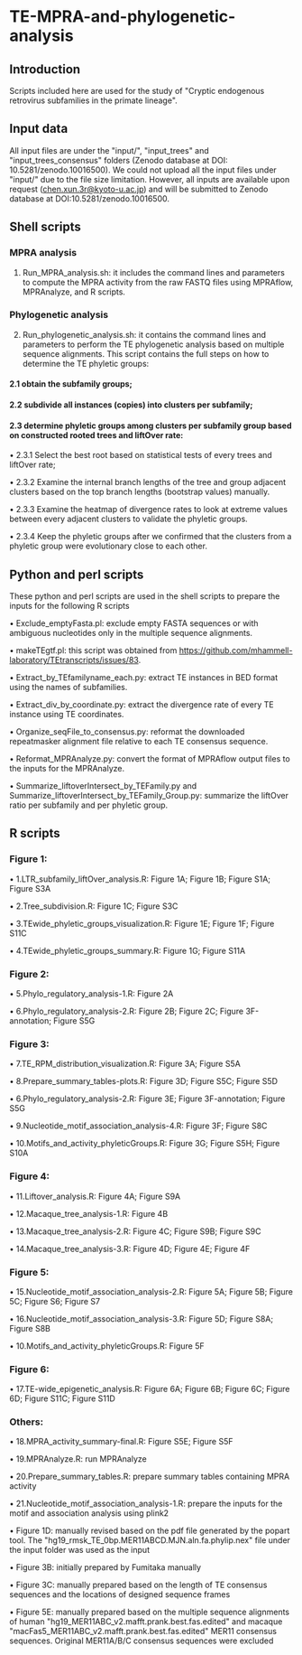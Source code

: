 # TE-MPRA-and-phylogenetic-analysis

## Introduction
Scripts included here are used for the study of "Cryptic endogenous retrovirus subfamilies in the primate lineage". 

## Input data
All input files are under the "input/", "input_trees" and "input_trees_consensus" folders (Zenodo database at DOI: 10.5281/zenodo.10016500). We could not upload all the input files under "input/" due to the file size limitation. However, all inputs are available upon request (chen.xun.3r@kyoto-u.ac.jp) and will be submitted to Zenodo database at DOI:10.5281/zenodo.10016500.

## Shell scripts
### MPRA analysis
1) Run_MPRA_analysis.sh: it includes the command lines and parameters to compute the MPRA activity from the raw FASTQ files using MPRAflow, MPRAnalyze, and R scripts.

### Phylogenetic analysis
2) Run_phylogenetic_analysis.sh: it contains the command lines and parameters to perform the TE phylogenetic analysis based on multiple sequence alignments. This script contains the full steps on how to determine the TE phyletic groups:

#### 2.1 obtain the subfamily groups;
   
#### 2.2 subdivide all instances (copies) into clusters per subfamily;

#### 2.3 determine phyletic groups among clusters per subfamily group based on constructed rooted trees and liftOver rate:
   
•	2.3.1 Select the best root based on statistical tests of every trees and liftOver rate;
   
•	2.3.2 Examine the internal branch lengths of the tree and group adjacent clusters based on the top branch lengths (bootstrap values) manually. 
   
•	2.3.3 Examine the heatmap of divergence rates to look at extreme values between every adjacent clusters to validate the phyletic groups. 
   
•	2.3.4 Keep the phyletic groups after we confirmed that the clusters from a phyletic group were evolutionary close to each other.

## Python and perl scripts
These python and perl scripts are used in the shell scripts to prepare the inputs for the following R scripts

   •	Exclude_emptyFasta.pl: exclude empty FASTA sequences or with ambiguous nucleotides only in the multiple sequence alignments.

   •	makeTEgtf.pl: this script was obtained from https://github.com/mhammell-laboratory/TEtranscripts/issues/83.

   •	Extract_by_TEfamilyname_each.py: extract TE instances in BED format using the names of subfamilies.

   •	Extract_div_by_coordinate.py: extract the divergence rate of every TE instance using TE coordinates.

   •	Organize_seqFile_to_consensus.py: reformat the downloaded repeatmasker alignment file relative to each TE consensus sequence.

   •	Reformat_MPRAnalyze.py: convert the format of MPRAflow output files to the inputs for the MPRAnalyze.

   •	Summarize_liftoverIntersect_by_TEFamily.py and Summarize_liftoverIntersect_by_TEFamily_Group.py: summarize the liftOver ratio per subfamily and per phyletic group.

## R scripts
### Figure 1:
   •	1.LTR_subfamily_liftOver_analysis.R: Figure 1A; Figure 1B; Figure S1A; Figure S3A
   
   •	2.Tree_subdivision.R: Figure 1C; Figure S3C
   
   •	3.TEwide_phyletic_groups_visualization.R: Figure 1E; Figure 1F; Figure S11C
   
   •	4.TEwide_phyletic_groups_summary.R: Figure 1G; Figure S11A

### Figure 2:
   •	5.Phylo_regulatory_analysis-1.R: Figure 2A
   
   •	6.Phylo_regulatory_analysis-2.R: Figure 2B; Figure 2C; Figure 3F-annotation; Figure S5G
     
### Figure 3:
   •	7.TE_RPM_distribution_visualization.R: Figure 3A; Figure S5A
   
   •	8.Prepare_summary_tables-plots.R: Figure 3D; Figure S5C; Figure S5D
   
   •	6.Phylo_regulatory_analysis-2.R: Figure 3E; Figure 3F-annotation; Figure S5G
   
   •	9.Nucleotide_motif_association_analysis-4.R: Figure 3F; Figure S8C
   
   •	10.Motifs_and_activity_phyleticGroups.R: Figure 3G; Figure S5H; Figure S10A

### Figure 4:
   •	11.Liftover_analysis.R: Figure 4A; Figure S9A
   
   •	12.Macaque_tree_analysis-1.R: Figure 4B
   
   •	13.Macaque_tree_analysis-2.R: Figure 4C; Figure S9B; Figure S9C
   
   •	14.Macaque_tree_analysis-3.R: Figure 4D; Figure 4E; Figure 4F

### Figure 5:
   •	15.Nucleotide_motif_association_analysis-2.R: Figure 5A; Figure 5B; Figure 5C; Figure S6; Figure S7
   
   •	16.Nucleotide_motif_association_analysis-3.R: Figure 5D; Figure S8A; Figure S8B
   
   •	10.Motifs_and_activity_phyleticGroups.R: Figure 5F

### Figure 6:
   •	17.TE-wide_epigenetic_analysis.R: Figure 6A; Figure 6B; Figure 6C; Figure 6D; Figure S11C; Figure S11D

### Others:
   •	18.MPRA_activity_summary-final.R: Figure S5E; Figure S5F
   
   •	19.MPRAnalyze.R: run MPRAnalyze
   
   •	20.Prepare_summary_tables.R: prepare summary tables containing MPRA activity
   
   •	21.Nucleotide_motif_association_analysis-1.R: prepare the inputs for the motif and association analysis using plink2

   
   •	Figure 1D: manually revised based on the pdf file generated by the popart tool. The "hg19_rmsk_TE_0bp.MER11ABCD.MJN.aln.fa.phylip.nex" file under the input folder was used as the input
   
   •	Figure 3B: initially prepared by Fumitaka manually
   
   •	Figure 3C: manually prepared based on the length of TE consensus sequences and the locations of designed sequence frames
   
   •	Figure 5E: manually prepared based on the multiple sequence alignments of human "hg19_MER11ABC_v2.mafft.prank.best.fas.edited" and macaque "macFas5_MER11ABC_v2.mafft.prank.best.fas.edited" MER11 consensus sequences. Original MER11A/B/C consensus sequences were excluded


